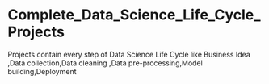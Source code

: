 # Complete_Data_Science_Life_Cycle_Projects
Projects contain every step of Data Science Life Cycle like Business Idea ,Data collection,Data cleaning ,Data pre-processing,Model building,Deployment
